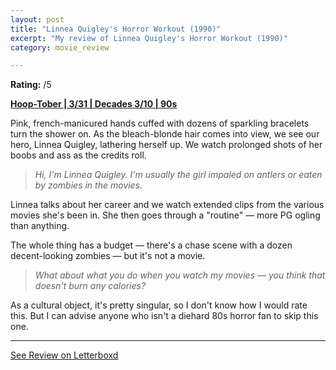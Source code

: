 ```yaml
---
layout: post
title: "Linnea Quigley's Horror Workout (1990)"
excerpt: "My review of Linnea Quigley's Horror Workout (1990)"
category: movie_review

---
```


**Rating:** /5

<b><a href="https://boxd.it/pRQY0">Hoop-Tober | 3/31 | Decades 3/10 | 90s</a></b>

Pink, french-manicured hands cuffed with dozens of sparkling bracelets turn the shower on. As the bleach-blonde hair comes into view, we see our hero, Linnea Quigley, lathering herself up. We watch prolonged shots of her boobs and ass as the credits roll.

<blockquote><i>Hi, I'm Linnea Quigley. I'm usually the girl impaled on antlers or eaten by zombies in the movies.</i></blockquote>

Linnea talks about her career and we watch extended clips from the various movies she's been in. She then goes through a "routine" — more PG ogling than anything.

The whole thing has a budget — there's a chase scene with a dozen decent-looking zombies — but it's not a movie.

<blockquote><i>What about what you do when you watch my movies — you think that doesn't burn any calories?</i></blockquote>

As a cultural object, it's pretty singular, so I don't know how I would rate this. But I can advise anyone who isn't a diehard 80s horror fan to skip this one.

<hr>

[See Review on Letterboxd](https://boxd.it/85ClBd)
